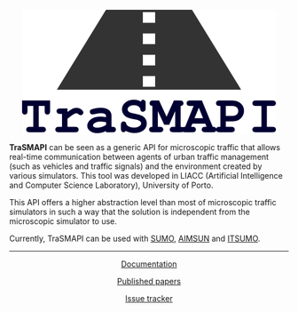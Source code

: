 <p align="center">
    <a href="https://github.com/STEMS-group/trasmapi">
        <img src="https://raw.githubusercontent.com/STEMS-group/trasmapi/master/img/trasmapi_logo.png" alt="trasmapi" />
    </a>
</p>


**TraSMAPI** can be seen as a generic API for microscopic traffic that allows real-time communication between agents of urban traffic management (such as vehicles and traffic signals) and the environment created by various simulators. This tool was developed in LIACC (Artificial Intelligence and Computer Science Laboratory), University of Porto.

This API offers a higher abstraction level than most of microscopic traffic simulators in such a way that the solution is independent from the microscopic simulator to use.

Currently, TraSMAPI can be used with [SUMO](https://github.com/STEMS-group/trasmapi-sumo), [AIMSUN](https://github.com/STEMS-group/trasmapi-aimsun) and [ITSUMO](https://github.com/STEMS-group/trasmapi-itsumo).

---

<p align="center">
  <a href="https://github.com/STEMS-group/trasmapi">Documentation</a>
</p>

<p align="center">
  <a href="https://github.com/STEMS-group/trasmapi">Published papers</a>
</p>

<p align="center">
  <a href="https://github.com/STEMS-group/trasmapi/issues">Issue tracker</a>
</p>
